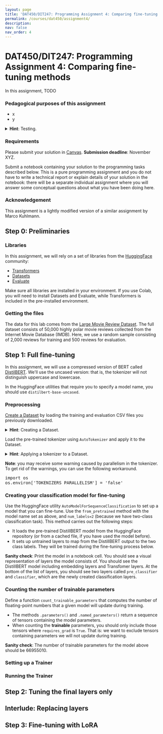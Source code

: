 ```yaml
---
layout: page
title: 'DAT450/DIT247: Programming Assignment 4: Comparing fine-tuning methods'
permalink: /courses/dat450/assignment4/
description:
nav: false
nav_order: 4
---
```


# DAT450/DIT247: Programming Assignment 4: Comparing fine-tuning methods

In this assignment, TODO

### Pedagogical purposes of this assignment
- x
- y

<details>
<summary><b>Hint</b>: Testing.</summary>
<div style="margin-left: 10px; border-radius: 4px; background: #ddfff0; border: 1px solid black; padding: 5px;">
Testing.
</div>
</details>

### Requirements

Please submit your solution in [Canvas](). **Submission deadline**: November XYZ.

Submit a notebook containing your solution to the programming tasks described below. This is a pure programming assignment and you do not have to write a technical report or explain details of your solution in the notebook: there will be a separate individual assignment where you will answer some conceptual questions about what you have been doing here.

### Acknowledgement

This assignment is a lightly modified version of a similar assignment by Marco Kuhlmann.

## Step 0: Preliminaries

### Libraries
In this assignment, we will rely on a set of libraries from the [HuggingFace](https://huggingface.co/) community:
- [Transformers](https://huggingface.co/docs/transformers/index)
- [Datasets](https://huggingface.co/docs/datasets/index)
- [Evaluate](https://huggingface.co/docs/evaluate/en/index)

Make sure all libraries are installed in your environment. 
If you use Colab, you will need to install Datasets and Evaluate, while Transformers is included in the pre-installed environment.

### Getting the files

The data for this lab comes from the [Large Movie Review Dataset](https://ai.stanford.edu/~amaas/data/sentiment/). The full dataset consists of 50,000 highly polar movie reviews collected from the Internet Movie Database (IMDB). Here, we use a random sample consisting of 2,000 reviews for training and 500 reviews for evaluation.

## Step 1: Full fine-tuning

In this assignment, we will use a compressed version of BERT called [DistilBERT](https://huggingface.co/docs/transformers/model_doc/distilbert).
We'll use the uncased version: that is, the tokenizer will not distinguish uppercase and lowercase.

In the HuggingFace utilities that require you to specify a model name, you should use `distilbert-base-uncased`.

### Preprocessing

[Create a Dataset](https://huggingface.co/docs/datasets/create_dataset) by loading the training and evaluation CSV files you previously downloaded.
<details>
<summary><b>Hint</b>: Creating a Dataset.</summary>
<div style="margin-left: 10px; border-radius: 4px; background: #ddfff0; border: 1px solid black; padding: 5px;">
<pre>
from datasets import load_dataset
imdb_dataset = load_dataset('csv', data_files = {'train': 'path/to/train.csv', 'eval': 'path/to/eval.csv'})
</pre>
</div>
</details>

Load the pre-trained tokenizer using `AutoTokenizer` and apply it to the Dataset.

<details>
<summary><b>Hint</b>: Applying a tokenizer to a Dataset.</summary>
<div style="margin-left: 10px; border-radius: 4px; background: #ddfff0; border: 1px solid black; padding: 5px;">
<pre>
def tokenize_helper(batch):
    return tokenizer(batch['review'], padding=True, truncation=True)
tokenized_imdb_dataset = imdb_dataset.map(tokenize_helper, batched=True)
</pre>
</div>
</details>

**Note**: you may receive some warning caused by parallelism in the tokenizer. To get rid of the warnings, you can use the following workaround.

<pre>
import os
os.environ['TOKENIZERS_PARALLELISM'] = 'false'
</pre>

### Creating your classification model for fine-tuning

Use the HuggingFace utility `AutoModelForSequenceClassification` to set up a model that you can fine-tune. Use the `from_pretrained` method with the model name set as above, and `num_labels=2` (because we have two-class classification task). This method carries out the following steps:
- It loads the pre-trained DistillBERT model from the HuggingFace repository (or from a cached file, if you have used the model before).
- It sets up untrained layers to map from the DistillBERT output to the two class labels. They will be trained during the fine-tuning process below.

**Sanity check**: Print the model in a notebook cell. You should see a visual representation of layers the model consists of. You should see the DistillBERT model including embedding layers and Transfomer layers. At the bottom of the list of layers, you should see two layers called `pre_classifier` and `classifier`, which are the newly created classification layers.

### Counting the number of trainable parameters

Define a function `count_trainable_parameters` that computes the number of floating-point numbers that a given model will update during training.

- The methods `.parameters()` and `.named_parameters()` return a sequence of tensors containing the model parameters.
- When counting the **trainable** parameters, you should only include those tensors where `requires_grad` is `True`. That is: we want to exclude tensors containing parameters we will not update during training.

**Sanity check**: The number of trainable parameters for the model above should be 66955010.

### Setting up a Trainer

### Running the Trainer

## Step 2: Tuning the final layers only

## Interlude: Replacing layers

## Step 3: Fine-tuning with LoRA





